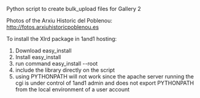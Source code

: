 Python script to create bulk_upload files for Gallery 2 

Photos of the Arxiu Historic del Poblenou: http://fotos.arxiuhistoricpoblenou.es


To install the Xlrd package in 1and1 hosting:

1. Download easy_install
2. Install easy_install
3. run command
 easy_install --root
4. include the library directly on the script
5. using PYTHONPATH will not work since the apache server running the cgi is under control of 1and1 admin and does not export PYTHONPATH from the local environment of a user account
